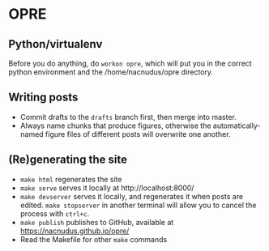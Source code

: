 # OPRE

## Python/virtualenv

Before you do anything, do `workon opre`, which will put you in the correct
python environment and the /home/nacnudus/opre directory.

## Writing posts

* Commit drafts to the `drafts` branch first, then merge into master.
* Always name chunks that produce figures, otherwise the automatically-named
  figure files of different posts will overwrite one another.

## (Re)generating the site

* `make html` regenerates the site
* `make serve` serves it locally at http://localhost:8000/
* `make devserver` serves it locally, and regenerates it when posts are edited.
  `make stopserver` in another terminal will allow you to cancel the process
  with `ctrl+c`.
* `make publish` publishes to GitHub, available at https://nacnudus.github.io/opre/
* Read the Makefile for other `make` commands

